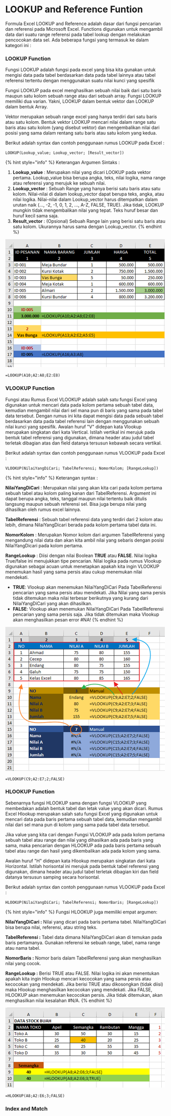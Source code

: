# LOOKUP and Reference Funtion

Formula Excel LOOKUP and Reference adalah dasar dari fungsi pencarian dan referensi pada Microsoft Excel. Functions digunakan untuk mengambil data dari suatu range referensi pada tabel lookup dengan melakukan pencocokan data sel. Ada beberapa fungsi yang termasuk ke dalam kategori ini :

### LOOKUP Function

Fungsi LOOKUP adalah fungsi pada excel yang bisa kita gunakan untuk mengisi data pada tabel berdasarkan data pada tabel lainnya atau tabel referensi tertentu dengan menggunakan suatu nilai kunci yang spesifik

Fungsi LOOKUP pada excel menghasilkan sebuah nilai baik dari satu baris maupun satu kolom sebuah range atau dari sebuah array. Fungsi LOOKUP memiliki dua varian. Yakni, LOOKUP dalam bentuk vektor dan LOOKUP dalam bentuk Array.  
  
Vektor merupakan sebuah range excel yang hanya terdiri dari satu baris atau satu kolom. Bentuk vektor LOOKUP mencari nilai dalam range satu baris atau satu kolom \(yang disebut vektor\) dan mengembalikan nilai dari posisi yang sama dalam rentang satu baris atau satu kolom yang kedua.

Berikut adalah syntax dan contoh penggunaan rumus LOOKUP pada Excel :

```text
LOOKUP(Lookup_value; Lookup_vector; [Result_vector])
```

{% hint style="info" %}
  Keterangan Argumen Sintaks :

1. **Lookup\_value** : Merupakan nilai yang dicari LOOKUP pada vektor pertama. Lookup\_value bisa berupa angka, teks, nilai logika, nama range atau referensi yang merujuk ke sebuah nilai.
2. **Lookup\_vector** : Sebuah Range yang hanya berisi satu baris atau satu kolom. Nilai-nilai di dalam lookup\_vector dapat berupa teks, angka, atau nilai logika. Nilai-nilai dalam Lookup\_vector harus ditempatkan dalam urutan naik \(..., -2, -1, 0, 1, 2, ..., A-Z, FALSE, TRUE\). Jika tidak, LOOKUP mungkin tidak mengembalikan nilai yang tepat. Teks huruf besar dan huruf kecil sama saja.
3. **Result\_vector** : \(Opsional\) Sebuah Range lain yang berisi satu baris atau satu kolom. Ukurannya harus sama dengan Lookup\_vector.
{% endhint %}

![Contoh penggunaan LOOKUP pada Excel](.gitbook/assets/contoh-fungsi-rumus-lookup-excel-1.png)

```text
=LOOKUP(A10;A2:A8;E2:E8)
```

### VLOOKUP Function

Fungsi atau Rumus Excel VLOOKUP adalah salah satu fungsi Excel yang digunakan untuk mencari data pada kolom pertama sebuah tabel data, kemudian mengambil nilai dari sel mana pun di baris yang sama pada tabel data tersebut. Dengan rumus ini kita dapat mengisi data pada sebuah tabel berdasarkan data pada tabel referensi lain dengan menggunakan sebuah nilai kunci yang spesifik.  Awalan huruf "V" didepan kata Vlookup merupakan singkatan dari kata Vertical. Istilah vertikal ini merujuk pada bentuk tabel referensi yang digunakan, dimana header atau judul tabel terletak dibagian atas dan field datanya tersusun kebawah secara vertikal.

Berikut adalah syntax dan contoh penggunaan rumus VLOOKUP pada Excel :

```text
VLOOKUP(NilaiYangDiCari; TabelReferensi; NomorKolom; [RangeLookup])
```

{% hint style="info" %}
Keterangan syntax :

**NilaiYangDiCari** : Merupakan nilai yang akan kita cari pada kolom pertama sebuah tabel atau kolom paling kanan dari TabelReferensi. Argument ini dapat berupa angka, teks, tanggal maupun nilai tertentu baik ditulis langsung maupun sebuah referensi sel. Bisa juga berupa nilai yang dihasilkan oleh rumus excel lainnya.

**TabelReferensi** : Sebuah tabel referensi data yang terdiri dari 2 kolom atau lebih, dimana NilaiYangDicari berada pada kolom pertama tabel data ini.

**NomorKolom** : Merupakan Nomor kolom dari argumen TabelReferensi yang mengandung nilai data dan akan kita ambil nilai yang sebaris dengan posisi NilaiYangDicari pada kolom pertama.

**RangeLookup** : Diisi dengan nilai Boolean **TRUE** atau **FALSE**. Nilai logika True/false ini menujukkan tipe pencarian. Nilai logika pada rumus Vlookup digunakan sebagai acuan untuk menetapkan apakah kita ingin VLOOKUP menemukan hasil yang sama persis atau cukup menemukan nilai mendekati.

* **TRUE**: Vlookup akan menemukan NilaiYangDiCari Pada TabelReferensi pencarian yang sama persis atau mendekati. Jika Nilai yang sama persis tidak ditemukan maka nilai terbesar berikutnya yang kurang dari NilaiYangDiCari yang akan dihasilkan.
* **FALSE**: Vlookup akan menemukan NilaiYangDiCari Pada TabelReferensi pencarian yang sama persis saja. Jika tidak ditemukan maka Vlookup akan menghasilkan pesan error \#NA!
{% endhint %}

![Contoh penggunaan VLOOKUP pada Excel](.gitbook/assets/contoh-rumus-vlookup-excel-1.png)

```text
=VLOOKUP(C9;A2:E7;2;FALSE)
```

### HLOOKUP Function

Sebenarnya fungsi HLOOKUP sama dengan fungsi VLOOKUP yang membedakan adalah bentuk tabel dan letak value yang akan dicari. Rumus Excel Hlookup merupakan salah satu fungsi Excel yang digunakan untuk mencari data pada baris pertama sebuah tabel data, kemudian mengambil nilai dari sel mana pun di kolom yang sama pada tabel data tersebut.  
  
Jika value yang kita cari dengan Fungsi VLOOKUP ada pada kolom pertama sebuah tabel atau range dan nilai yang dihasilkan ada pada baris yang sama, maka pencarian dengan HLOOKUP ada pada baris pertama sebuah tabel atau range dan hasil yang dikembalikan ada pada kolom yang sama.  
  
Awalan huruf "H" didepan kata Hlookup merupakan singkatan dari kata Horizontal. Istilah horisontal ini merujuk pada bentuk tabel referensi yang digunakan, dimana header atau judul tabel terletak dibagian kiri dan field datanya tersusun samping secara horisontal.

Berikut adalah syntax dan contoh penggunaan rumus VLOOKUP pada Excel :

```text
HLOOKUP(NilaiYangDiCari; TabelReferensi; NomorBaris; [RangeLookup])
```

{% hint style="info" %}
Fungsi HLOOKUP juga memiliki empat argumen:

  
**NilaiYangDiCari :** Nilai yang dicari pada baris pertama tabel. NilaiYangDiCari bisa berupa nilai, referensi, atau string teks.

**TabelReferensi :** Tabel data dimana NilaiYangDiCari akan di temukan pada baris pertamanya. Gunakan referensi ke sebuah range, tabel, nama range atau nama tabel.

**NomorBaris :** Nomor baris dalam TabelReferensi yang akan menghasilkan nilai yang cocok.

**RangeLookup :** Berisi TRUE atau FALSE. Nilai logika ini akan menentukan apakah kita ingin Hlookup mencari kecocokan yang sama persis atau kecocokan yang mendekati. Jika berisi TRUE atau dikosongkan \(tidak diisi\) maka Hlookup menghasilkan kecocokan yang mendekati. Jika FALSE, HLOOKUP akan menemukan kecocokan persis. Jika tidak ditemukan, akan menghasilkan nilai kesalahan \#N/A.
{% endhint %}

![Contoh penggunaan HLOOKUP pada Excel](.gitbook/assets/contoh-fungsi-rumus-hlookup-excel-1.png)

```text
=HLOOKUP(A8;A2:E6;3;FALSE)
```

### Index and Match



